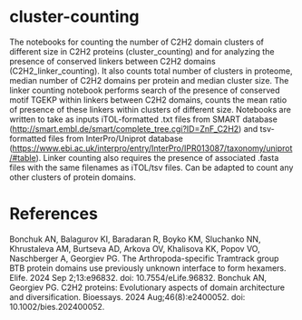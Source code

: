# cluster-counting
The notebooks for counting the number of  C2H2 domain clusters of different size in C2H2 proteins (cluster_counting) and for analyzing the presence of conserved linkers between C2H2 domains (C2H2_linker_counting). It also counts total number of clusters in proteome, median number of C2H2 domains per protein and median cluster size. The linker counting notebook performs search of the presence of conserved motif TGEKP within linkers between C2H2 domains, counts the mean ratio of presence of these linkers within clusters of different size.
Notebooks are written to take as inputs iTOL-formatted .txt files from SMART database (http://smart.embl.de/smart/complete_tree.cgi?ID=ZnF_C2H2) and tsv-formatted files from InterPro/Uniprot database (https://www.ebi.ac.uk/interpro/entry/InterPro/IPR013087/taxonomy/uniprot/#table). Linker counting also requires the presence of associated .fasta files with the same filenames as iTOL/tsv files.
Can be adapted to count any other clusters of protein domains.
# References
Bonchuk AN, Balagurov KI, Baradaran R, Boyko KM, Sluchanko NN, Khrustaleva AM, Burtseva AD, Arkova OV, Khalisova KK, Popov VO, Naschberger A, Georgiev PG. The Arthropoda-specific Tramtrack group BTB protein domains use previously unknown interface to form hexamers. Elife. 2024 Sep 2;13:e96832. doi: 10.7554/eLife.96832. 
Bonchuk AN, Georgiev PG. C2H2 proteins: Evolutionary aspects of domain architecture and diversification. Bioessays. 2024 Aug;46(8):e2400052. doi: 10.1002/bies.202400052.
